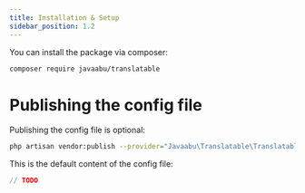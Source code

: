 ```yaml
---
title: Installation & Setup
sidebar_position: 1.2
---
```


You can install the package via composer:

```bash
composer require javaabu/translatable
```

# Publishing the config file

Publishing the config file is optional:

```bash
php artisan vendor:publish --provider="Javaabu\Translatable\TranslatableServiceProvider" --tag="translatable-config"
```

This is the default content of the config file:

```php
// TODO
```
